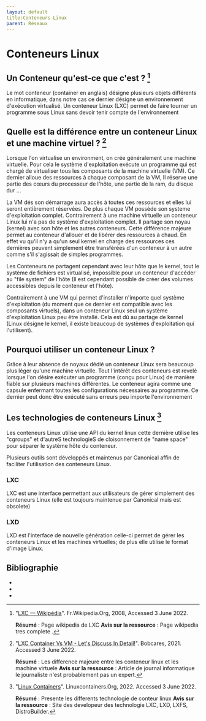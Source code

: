 ```yaml
---
layout: default
title:Conteneurs Linux
parent: Réseaux
---
```

# Conteneurs Linux

## Un Conteneur qu'est-ce que c'est ? [^1]
Le mot conteneur (container en anglais) désigne plusieurs objets différents en informatique, dans notre cas ce dernier désigne un 
environnement d'exécution virtualisé. Un conteneur Linux (LXC) permet de faire tourner un programme sous Linux sans devoir
tenir compte de l'environnement

## Quelle est la différence entre un conteneur Linux et une machine virtuel ? [^2]
Lorsque l'on virtualise un environment, on crée généralement une machine virtuelle. Pour cela le système d'exploitation
exécute un programme qui est chargé de virtualiser tous les composants de la machine virtuelle (VM). Ce dernier alloue des 
ressources à chaque composant de la VM, Il réserve une partie des cœurs du processeur de l'hôte, une partie de la ram,
du disque dur ...  

La VM dés son démarrage aura accès à toutes ces ressources et elles lui seront entièrement réservées. De plus chaque VM 
possède son systeme d'exploitation complet.
Contrairement à une machine virtuelle un conteneur Linux lui n'a pas de système d'exploitation complet. Il partage son 
noyau (kernel) avec son hôte et les autres conteneurs. Cette différence majeure permet au conteneur d'allouer et de libérer 
des ressources à chaud. En effet vu qu'il n'y a qu'un seul kernel en charge des ressources ces dernières peuvent simplement 
être transférées d'un conteneur à un autre comme s'il s'agissait de simples programmes.


Les Conteneurs ne partagent cependant avec leur hôte que le kernel, tout le système de fichiers est virtualisé, impossible pour un conteneur 
d'accéder au "file system" de l'hôte (Il est cependant possible de créer des volumes accessibles depuis le conteneur et l'hôte).

Contrairement à une VM qui permet d'installer n'importe quel système d'exploitation (du moment que ce dernier est compatible
avec les composants virtuels), dans un conteneur Linux seul un système d'exploitation Linux peu être installé. 
Cela est dû au partage de kernel (Linux désigne le kernel, il existe beaucoup de systèmes d'exploitation qui l'utilisent).

## Pourquoi utiliser un conteneur Linux ? 
Grâce à leur absence de noyaux dédié un conteneur Linux sera beaucoup plus léger qu'une machine virtuelle.
Tout l'intérêt des conteneurs est revelé lorsque l'on désire exécuter un programme (conçu pour Linux) de manière fiable sur plusieurs 
machines différentes.
Le conteneur agira comme une capsule enfermant toutes les configurations nécessaires au programme. 
Ce dernier peut donc être exécuté sans erreurs peu importe l'environnement

## Les technologies de conteneurs Linux [^3]

Les conteneurs Linux utilise une API du kernel linux cette dernière utilise les "cgroups" et d'autreS technologieS de 
cloisonnement de "name space" pour séparer le système hôte du conteneur.  

Plusieurs outils sont développés et maintenus par Canonical affin de faciliter l'utilisation des conteneurs Linux. 

### LXC
LXC est une interface permettant aux utilisateurs de gérer simplement des conteneurs Linux (elle est toujours maintenue par 
Canonical mais est obsolete)

### LXD
LXD est l'interface de nouvelle génération celle-ci permet de gérer les conteneurs Linux et les machines virtuelles; de plus
elle utilise le format d'image Linux. 

## Bibliographie

* [^1]: "[LXC — Wikipédia](https://fr.wikipedia.org/w/index.php?title=LXC&oldid=184410394)". Fr.Wikipedia.Org, 2008, Accessed 3 June 2022.

       **Résumé** : Page wikipedia de LXC 
       **Avis sur la ressource** : Page wikipedia tres complete . 

* [^2]: "[LXC Container Vs VM - Let's Discuss In Detail!](https://bobcares.com/blog/lxc-container-vs-vm/)". Bobcares, 2021. Accessed 3 June 2022.  
       
       **Résumé** : Les difference majeure entre les conteneur linux et les machine virtuele
       **Avis sur la ressource** : Article de journal informatique le journaliste n'est probablement pas un expert. 

* [^3]: "[Linux Containers](https://linuxcontainers.org/)". Linuxcontainers.Org, 2022. Accessed 3 June 2022.

       **Résumé** : Presente les differents technologie de conteur linux
       **Avis sur la ressource** : Site des developeur des technologie LXC, LXD, LXFS, DistroBuilder. 